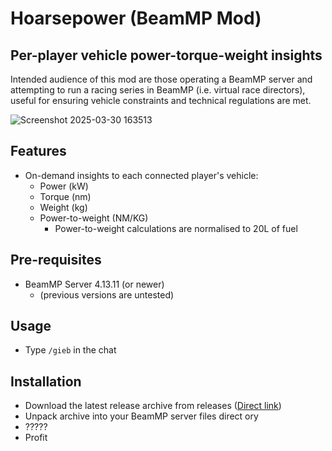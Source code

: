 # Hoarsepower (BeamMP Mod)
## Per-player vehicle power-torque-weight insights

Intended audience of this mod are those operating a BeamMP server and attempting to run a racing series in BeamMP (i.e. virtual race directors), useful for ensuring vehicle constraints and technical regulations are met.

![Screenshot 2025-03-30 163513](https://github.com/user-attachments/assets/e2610e32-c94b-4f86-8d1f-41b8e3db7f30)

## Features
- On-demand insights to each connected player's vehicle:
  - Power (kW)
  - Torque (nm)
  - Weight (kg)
  - Power-to-weight (NM/KG)
    - Power-to-weight calculations are normalised to 20L of fuel

## Pre-requisites
- BeamMP Server 4.13.11 (or newer)
  - (previous versions are untested)

## Usage
- Type `/gieb` in the chat

## Installation
- Download the latest release archive from releases ([Direct link](https://github.com/enum-gg/Hoarsepower/releases/download/v1.0.0/release.zip))
- Unpack archive into your BeamMP server files direct
ory
- ?????
- Profit
